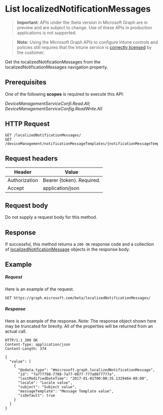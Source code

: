 ﻿# List localizedNotificationMessages

> **Important**: APIs under the /beta version in Microsoft Graph are in preview and are subject to change. Use of these APIs in production applications is not supported.

> **Note:** Using the Microsoft Graph APIs to configure Intune controls and policies still requires that the Intune service is [correctly licensed](https://go.microsoft.com/fwlink/?linkid=839381) by the customer.

Get the localizedNotificationMessages from the localizedNotificationMessages navigation property.
## Prerequisites
One of the following **scopes** is required to execute this API:

*DeviceManagementServiceConfi.Read.All; DeviceManagementServiceConfig.ReadWrite.All*
## HTTP Request
<!-- {
  "blockType": "ignored"
}
-->
```http
GET /localizedNotificationMessages/
GET /deviceManagement/notificationMessageTemplates/{notificationMessageTemplateId}/localizedNotificationMessages/
```

## Request headers
|Header|Value|
|---|---|
|Authorization|Bearer {token}. Required.|
|Accept|application/json|

## Request body
Do not supply a request body for this method.

## Response

If successful, this method returns a `200 OK` response code and a collection of [localizedNotificationMessage](../resources/intune_notification_localizednotificationmessage.md) objects in the response body.

## Example

##### Request

Here is an example of the request.
```http
GET https://graph.microsoft.com/beta/localizedNotificationMessages/
```

##### Response

Here is an example of the response. Note: The response object shown here may be truncated for brevity. All of the properties will be returned from an actual call.
```http
HTTP/1.1 200 OK
Content-Type: application/json
Content-Length: 374

{
  "value": [
    {
      "@odata.type": "#microsoft.graph.localizedNotificationMessage",
      "id": "7a777708-7708-7a77-0877-777a0877777a",
      "lastModifiedDateTime": "2017-01-01T00:00:35.1329464-08:00",
      "locale": "Locale value",
      "subject": "Subject value",
      "messageTemplate": "Message Template value",
      "isDefault": true
    }
  ]
}
```



